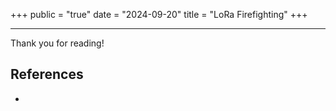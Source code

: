+++
public = "true"
date = "2024-09-20"
title = "LoRa Firefighting"
+++

---
Thank you for reading!

## References
- []()

